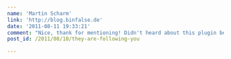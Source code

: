 ```yaml
---
name: 'Martin Scharm'
link: 'http://blog.binfalse.de'
date: '2011-08-11 19:33:21'
comment: "Nice, thank for mentioning! Didn't heard about this plugin before.\n\nBtw. I really like the game on your website, but I think it's to hard for me ;-)"
post_id: /2011/08/10/they-are-following-you

---
```



